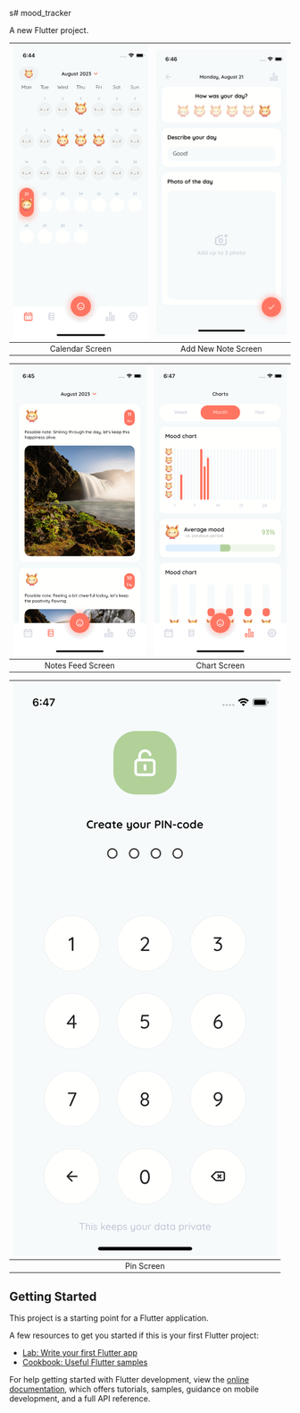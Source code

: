 s# mood_tracker

A new Flutter project.



| <img src="https://github.com/katerynaYaryfa/mood_tracker/blob/develop/Calendar%20Screen.png" height=50%> | <img src="https://github.com/katerynaYaryfa/mood_tracker/blob/develop/Add%20New%20Note%20Screen.png" height=50%> |
| :------------: | :------------: |
| Calendar Screen | Add New Note Screen | 

| <img src="https://github.com/katerynaYaryfa/mood_tracker/blob/develop/Notes%20Feed%20Screen.png" height=50%> | <img src="https://github.com/katerynaYaryfa/mood_tracker/blob/develop/Chart%20Screen.png" height=50%> |
| :------------: | :------------: |
| Notes Feed Screen | Chart Screen | 

| <img src="https://github.com/katerynaYaryfa/mood_tracker/blob/develop/Pin%20Screen.png" height=50%> |
| :------------: | 
| Pin Screen | 


## Getting Started

This project is a starting point for a Flutter application.

A few resources to get you started if this is your first Flutter project:

- [Lab: Write your first Flutter app](https://docs.flutter.dev/get-started/codelab)
- [Cookbook: Useful Flutter samples](https://docs.flutter.dev/cookbook)

For help getting started with Flutter development, view the
[online documentation](https://docs.flutter.dev/), which offers tutorials,
samples, guidance on mobile development, and a full API reference.
